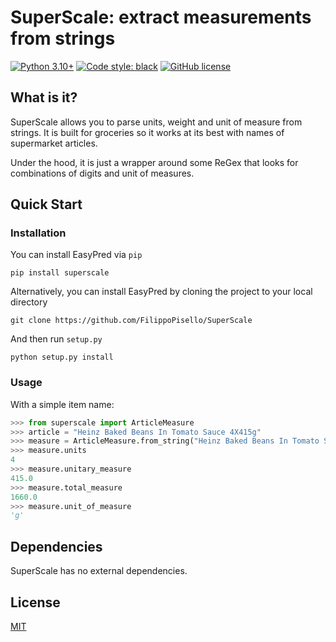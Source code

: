 # SuperScale: extract measurements from strings
[![Python 3.10+](https://img.shields.io/badge/python-3.10+-blue.svg)](https://www.python.org/downloads/release/python-3100/)
[![Code style: black](https://img.shields.io/badge/code%20style-black-000000.svg)](https://github.com/psf/black)
[![GitHub license](https://badgen.net/github/license/FilippoPisello/SuperScale)](https://github.com/FilippoPisello/SuperScale/blob/main/LICENSE)
## What is it?
SuperScale allows you to parse units, weight and unit of measure from strings. It is built for groceries so it works at its best with names of supermarket
articles.

Under the hood, it is just a wrapper around some ReGex that looks for combinations of digits and unit of measures.

## Quick Start
### Installation
You can install EasyPred via `pip`
```
pip install superscale
```
Alternatively, you can install EasyPred by cloning the project to your local directory
```
git clone https://github.com/FilippoPisello/SuperScale
```
And then run `setup.py`
```
python setup.py install
```

### Usage
With a simple item name:
```python
>>> from superscale import ArticleMeasure
>>> article = "Heinz Baked Beans In Tomato Sauce 4X415g"
>>> measure = ArticleMeasure.from_string("Heinz Baked Beans In Tomato Sauce 4X415g")
>>> measure.units
4
>>> measure.unitary_measure
415.0
>>> measure.total_measure
1660.0
>>> measure.unit_of_measure
'g'
```

## Dependencies
SuperScale has no external dependencies.

## License
[MIT](LICENSE)